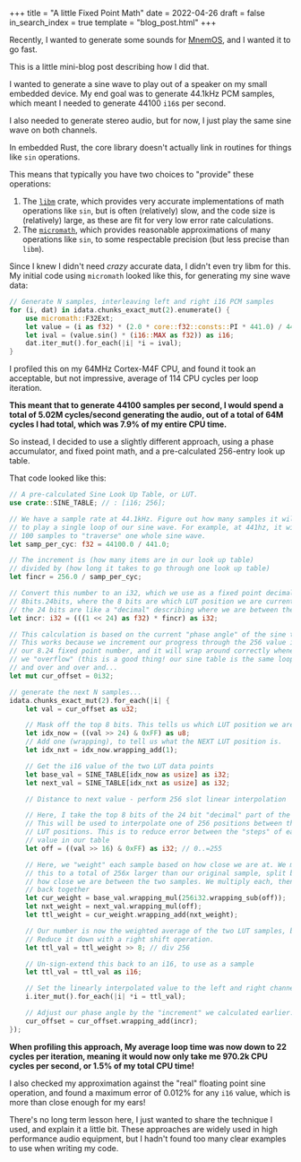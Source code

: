 +++
title = "A little Fixed Point Math"
date = 2022-04-26
draft = false
in_search_index = true
template = "blog_post.html"
+++

Recently, I wanted to generate some sounds for [MnemOS](./mnemos-initial-release.md), and I wanted it to go fast.

This is a little mini-blog post describing how I did that.

<!-- more -->

I wanted to generate a sine wave to play out of a speaker on my small embedded device. My end goal was to generate 44.1kHz PCM samples, which meant I needed to generate 44100 `i16`s per second.

I also needed to generate stereo audio, but for now, I just play the same sine wave on both channels.

In embedded Rust, the core library doesn't actually link in routines for things like `sin` operations.

This means that typically you have two choices to "provide" these operations:

1. The [`libm`](https://docs.rs/libm) crate, which provides very accurate implementations of math operations like `sin`, but is often (relatively) slow, and the code size is (relatively) large, as these are fit for very low error rate calculations.
2. The [`micromath`](https://docs.rs/micromath/), which provides reasonable approximations of many operations like `sin`, to some respectable precision (but less precise than `libm`).

Since I knew I didn't need *crazy* accurate data, I didn't even try libm for this. My initial code using `micromath` looked like this, for generating my sine wave data:

```rust
// Generate N samples, interleaving left and right i16 PCM samples
for (i, dat) in idata.chunks_exact_mut(2).enumerate() {
    use micromath::F32Ext;
    let value = (i as f32) * (2.0 * core::f32::consts::PI * 441.0) / 44100.0;
    let ival = (value.sin() * (i16::MAX as f32)) as i16;
    dat.iter_mut().for_each(|i| *i = ival);
}
```

I profiled this on my 64MHz Cortex-M4F CPU, and found it took an acceptable, but not impressive, average of 114 CPU cycles per loop iteration.

**This meant that to generate 44100 samples per second, I would spend a total of 5.02M cycles/second generating the audio, out of a total of 64M cycles I had total, which was 7.9% of my entire CPU time.**

So instead, I decided to use a slightly different approach, using a phase accumulator, and fixed point math, and a pre-calculated 256-entry look up table.

That code looked like this:

```rust
// A pre-calculated Sine Look Up Table, or LUT.
use crate::SINE_TABLE; // : [i16; 256];

// We have a sample rate at 44.1kHz. Figure out how many samples it will take
// to play a single loop of our sine wave. For example, at 441hz, it will take
// 100 samples to "traverse" one whole sine wave.
let samp_per_cyc: f32 = 44100.0 / 441.0;

// The increment is (how many items are in our look up table)
// divided by (how long it takes to go through one look up table)
let fincr = 256.0 / samp_per_cyc;

// Convert this number to an i32, which we use as a fixed point decimal, basically
// 8bits.24bits, where the 8 bits are which LUT position we are currently in, and
// the 24 bits are like a "decimal" describing where we are between the LUT positions
let incr: i32 = (((1 << 24) as f32) * fincr) as i32;

// This calculation is based on the current "phase angle" of the sine table.
// This works because we increment our progress through the 256 value in
// our 8.24 fixed point number, and it will wrap around correctly whenever
// we "overflow" (this is a good thing! our sine table is the same loop over
// and over and over and...
let mut cur_offset = 0i32;

// generate the next N samples...
idata.chunks_exact_mut(2).for_each(|i| {
    let val = cur_offset as u32;

    // Mask off the top 8 bits. This tells us which LUT position we are in
    let idx_now = ((val >> 24) & 0xFF) as u8;
    // Add one (wrapping), to tell us what the NEXT LUT position is.
    let idx_nxt = idx_now.wrapping_add(1);

    // Get the i16 value of the two LUT data points
    let base_val = SINE_TABLE[idx_now as usize] as i32;
    let next_val = SINE_TABLE[idx_nxt as usize] as i32;

    // Distance to next value - perform 256 slot linear interpolation

    // Here, I take the top 8 bits of the 24 bit "decimal" part of the number.
    // This will be used to interpolate one of 256 positions between the two
    // LUT positions. This is to reduce error between the "steps" of each LUT
    // value in our table
    let off = ((val >> 16) & 0xFF) as i32; // 0..=255

    // Here, we "weight" each sample based on how close we are at. We multiply
    // this to a total of 256x larger than our original sample, split between
    // how close we are between the two samples. We multiply each, then add them
    // back together
    let cur_weight = base_val.wrapping_mul(256i32.wrapping_sub(off));
    let nxt_weight = next_val.wrapping_mul(off);
    let ttl_weight = cur_weight.wrapping_add(nxt_weight);

    // Our number is now the weighted average of the two LUT samples, but 256x too big.
    // Reduce it down with a right shift operation.
    let ttl_val = ttl_weight >> 8; // div 256

    // Un-sign-extend this back to an i16, to use as a sample
    let ttl_val = ttl_val as i16;

    // Set the linearly interpolated value to the left and right channel
    i.iter_mut().for_each(|i| *i = ttl_val);

    // Adjust our phase angle by the "increment" we calculated earlier.
    cur_offset = cur_offset.wrapping_add(incr);
});
```

**When profiling this approach, My average loop time was now down to 22 cycles per iteration, meaning it would now only take me 970.2k CPU cycles per second, or 1.5% of my total CPU time!**

I also checked my approximation against the "real" floating point sine operation, and found a maximum error of 0.012% for any `i16` value, which is more than close enough for my ears!

There's no long term lesson here, I just wanted to share the technique I used, and explain it a little bit. These approaches are widely used in high performance audio equipment, but I hadn't found too many clear examples to use when writing my code.
